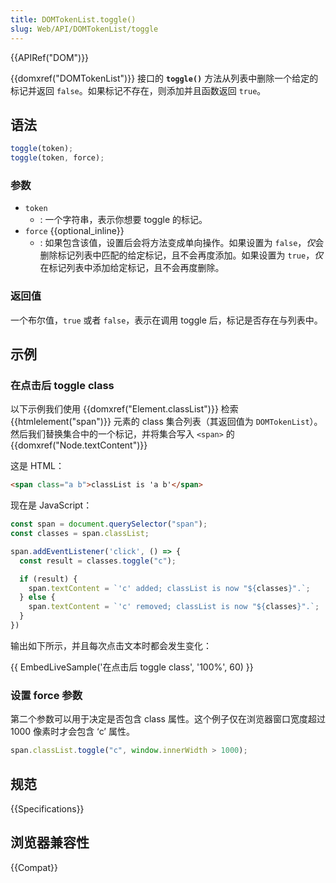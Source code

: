 ```yaml
---
title: DOMTokenList.toggle()
slug: Web/API/DOMTokenList/toggle
---
```

{{APIRef("DOM")}}

{{domxref("DOMTokenList")}} 接口的 **`toggle()`** 方法从列表中删除一个给定的标记并返回 `false`。如果标记不存在，则添加并且函数返回 `true`。

## 语法

```js
toggle(token);
toggle(token, force);
```

### 参数

- `token`
  - : 一个字符串，表示你想要 toggle 的标记。
- `force` {{optional_inline}}
  - : 如果包含该值，设置后会将方法变成单向操作。如果设置为 `false`，*仅*会删除标记列表中匹配的给定标记，且不会再度添加。如果设置为 `true`，*仅*在标记列表中添加给定标记，且不会再度删除。

### 返回值

一个布尔值，`true` 或者 `false`，表示在调用 toggle 后，标记是否存在与列表中。

## 示例

### 在点击后 toggle class

以下示例我们使用 {{domxref("Element.classList")}} 检索 {{htmlelement("span")}} 元素的 class 集合列表（其返回值为 `DOMTokenList`）。然后我们替换集合中的一个标记，并将集合写入 `<span>` 的 {{domxref("Node.textContent")}}

这是 HTML：

```html
<span class="a b">classList is 'a b'</span>
```

现在是 JavaScript：

```js
const span = document.querySelector("span");
const classes = span.classList;

span.addEventListener('click', () => {
  const result = classes.toggle("c");

  if (result) {
    span.textContent = `'c' added; classList is now "${classes}".`;
  } else {
    span.textContent = `'c' removed; classList is now "${classes}".`;
  }
})
```

输出如下所示，并且每次点击文本时都会发生变化：

{{ EmbedLiveSample('在点击后 toggle class', '100%', 60) }}

### 设置 force 参数

第二个参数可以用于决定是否包含 class 属性。这个例子仅在浏览器窗口宽度超过 1000 像素时才会包含 ‘c’ 属性。

```js
span.classList.toggle("c", window.innerWidth > 1000);
```

## 规范

{{Specifications}}

## 浏览器兼容性

{{Compat}}
